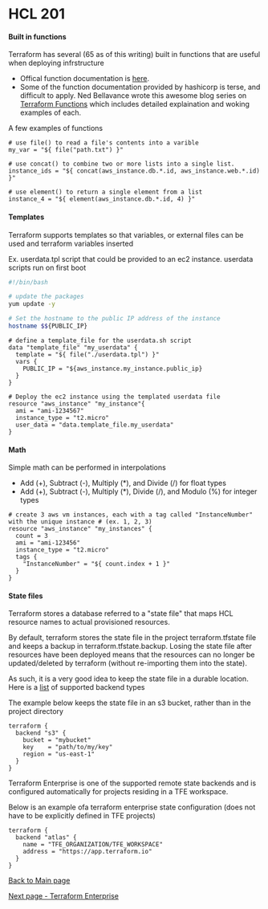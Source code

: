 # HCL 201

#### Built in functions

Terraform has several (65 as of this writing) built in functions that are useful when deploying infrstructure
* Offical function documentation is 
[here](https://www.terraform.io/docs/configuration/interpolation.html#built-in-functions).
* Some of the function documentation provided by hashicorp is terse, and difficult to apply. Ned Bellavance wrote this
awesome blog series on [Terraform Functions](https://nedinthecloud.com/2018/10/05/terraform-fotd-wrap-up/) which includes
detailed explaination and woking examples of each.

A few examples of functions
```hcl-terraform
# use file() to read a file's contents into a varible
my_var = "${ file("path.txt") }"

# use concat() to combine two or more lists into a single list.
instance_ids = "${ concat(aws_instance.db.*.id, aws_instance.web.*.id) }"

# use element() to return a single element from a list
instance_4 = "${ element(aws_instance.db.*.id, 4) }"

```

#### Templates

Terraform supports templates so that variables, or external files can be used and terraform variables inserted

Ex. userdata.tpl script that could be provided to an ec2 instance. userdata scripts run on first boot
```bash
#!/bin/bash

# update the packages
yum update -y

# Set the hostname to the public IP address of the instance
hostname $${PUBLIC_IP}
```
```hcl-terraform
# define a template_file for the userdata.sh script
data "template_file" "my_userdata" {
  template = "${ file("./userdata.tpl") }"
  vars {
    PUBLIC_IP = "${aws_instance.my_instance.public_ip}
  }
}

# Deploy the ec2 instance using the templated userdata file
resource "aws_instance" "my_instance"{
  ami = "ami-1234567"
  instance_type = "t2.micro"
  user_data = "data.template_file.my_userdata"
}
```

#### Math
Simple math can be performed in interpolations

* Add (+), Subtract (-), Multiply (*), and Divide (/) for float types
* Add (+), Subtract (-), Multiply (*), Divide (/), and Modulo (%) for integer types

```hcl-terraform
# create 3 aws vm instances, each with a tag called "InstanceNumber" with the unique instance # (ex. 1, 2, 3)
resource "aws_instance" "my_instances" {
  count = 3
  ami = "ami-123456"
  instance_type = "t2.micro"
  tags {
    "InstanceNumber" = "${ count.index + 1 }"
  }
}
```

#### State files
Terraform stores a database referred to a "state file" that maps HCL resource names to actual provisioned resources. 

By default, terraform stores the state file in the project terraform.tfstate file and keeps a backup in 
terraform.tfstate.backup. Losing the state file after resources have been deployed means that the resources 
can no longer be updated/deleted by terraform (without re-importing them into the state).

As such, it is a very good idea to keep the state file in a durable location. Here is a
[list](https://www.terraform.io/docs/backends/types/index.html) of supported backend types

The example below keeps the state file in an s3 bucket, rather than in the project directory
```hcl-terraform
terraform {
  backend "s3" {
    bucket = "mybucket"
    key    = "path/to/my/key"
    region = "us-east-1"
  }
}
```

Terraform Enterprise is one of the supported remote state backends and is configured automatically for projects
residing in a TFE workspace. 

Below is an example ofa terraform enterprise state configuration (does not have to be explicitly defined in TFE projects)
```hcl-terraform
terraform {
  backend "atlas" {
    name = "TFE_ORGANIZATION/TFE_WORKSPACE"
    address = "https://app.terraform.io" 
  }
}
```

[Back to Main page](../README.md)

[Next page - Terraform Enterprise]()
